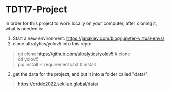 # TDT17-Project

In order for this project to work locally on your computer, after cloning it, what is needed is:

1. Start a new environment: https://janakiev.com/blog/jupyter-virtual-envs/
2. clone ultralytics/yolov5 into this repo: 

> git clone https://github.com/ultralytics/yolov5  # clone \
> cd yolov5 \
> pip install -r requirements.txt  # install

3. get the data for the project, and put it into a folder called "data/":
> https://crddc2022.sekilab.global/data/
